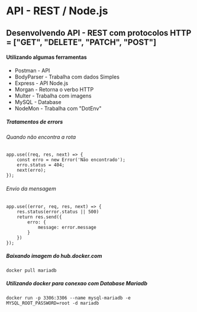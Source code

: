 # API - REST / Node.js

## Desenvolvendo API - REST com protocolos HTTP = ["GET", "DELETE", "PATCH", "POST"]

#### Utilizando algumas ferramentas
<ul>
  <li>Postman - API</li>
  <li>BodyParser - Trabalha com dados Simples</li>
  <li>Express - API Node.js</li>
  <li>Morgan - Retorna o verbo HTTP</li>
  <li>Multer - Trabalha com imagens</li>
  <li>MySQL - Database</li>
  <li>NodeMon - Trabalha com "DotEnv"</li>
</ul>

##### Tratamentos de errors
###### Quando não encontra a rota 

```
app.use((req, res, next) => {
    const erro = new Error('Não encontrado');
    erro.status = 404;
    next(erro);
});

```
###### Envio da mensagem

```
app.use((error, req, res, next) => {
    res.status(error.status || 500)
    return res.send({
        erro: {
            message: error.message
        }
    })
});

```
##### Baixando imagem do hub.docker.com
```
docker pull mariadb
```

##### Utilizando docker para conexao com Database Mariadb 

```
docker run -p 3306:3306 --name mysql-mariadb -e MYSQL_ROOT_PASSWORD=root -d mariadb   
```
